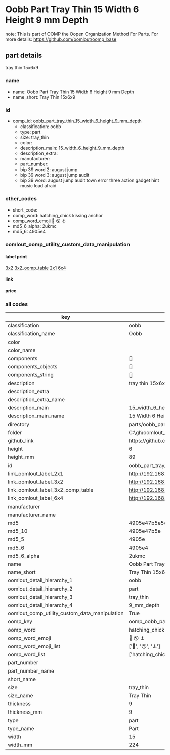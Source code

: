 # Oobb Part Tray Thin 15 Width 6 Height 9 mm Depth  

note: This is part of OOMP the Oopen Organization Method For Parts. For more details: https://github.com/oomlout/oomp_base

##  part details
  



tray thin 15x6x9



### name
* name: Oobb Part Tray Thin 15 Width 6 Height 9 mm Depth
* name_short: Tray Thin 15x6x9 
### id
* oomp_id: oobb_part_tray_thin_15_width_6_height_9_mm_depth
  * classification: oobb
  * type: part
  * size: tray_thin
  * color: 
  * description_main: 15_width_6_height_9_mm_depth
  * description_extra: 
  * manufacturer: 
  * part_number: 
  * bip 39 word 2: august jump
  * bip 39 word 3: august jump audit
  * bip 39 word: august jump audit town error three action gadget hint music load afraid

### other_codes
* short_code: 
* oomp_word: hatching_chick kissing anchor
* oomp_word_emoji :hatching_chick: :kissing: :anchor:
* md5_6_alpha: 2ukmc
* md5_6: 4905e4






### oomlout_oomp_utility_custom_data_manipulation
#### label print
[3x2](http://192.168.1.245:1112/?label=oomp%202ukmc)
[3x2_oomp_table](http://192.168.1.108:1112/?label=oomp%202ukmc)
[2x1](http://192.168.1.242:1112/?label=oomp%202ukmc)
[6x4](http://192.168.1.55:1112/?label=oomp%202ukmc)    

#### link

                              

#### price







### all codes 
| key | value |  
| --- | --- |  
| classification | oobb |  
| classification_name | Oobb |  
| color |  |  
| color_name |  |  
| components | [] |  
| components_objects | [] |  
| components_string | [] |  
| description | tray thin 15x6x9 |  
| description_extra |  |  
| description_extra_name |  |  
| description_main | 15_width_6_height_9_mm_depth |  
| description_main_name | 15 Width 6 Height 9 mm Depth |  
| directory | parts/oobb_part_tray_thin_15_width_6_height_9_mm_depth |  
| folder | C:\gh\oomlout_oobb_version_4_generated_parts\parts\oobb_part_tray_thin_15_width_6_height_9_mm_depth |  
| github_link | https://github.com/oomlout/oomlout_oomp_part_src/tree/main/parts/oobb_part_tray_thin_15_width_6_height_9_mm_depth |  
| height | 6 |  
| height_mm | 89 |  
| id | oobb_part_tray_thin_15_width_6_height_9_mm_depth |  
| link_oomlout_label_2x1 | http://192.168.1.242:1112/?label=oomp%202ukmc |  
| link_oomlout_label_3x2 | http://192.168.1.245:1112/?label=oomp%202ukmc |  
| link_oomlout_label_3x2_oomp_table | http://192.168.1.108:1112/?label=oomp%202ukmc |  
| link_oomlout_label_6x4 | http://192.168.1.55:1112/?label=oomp%202ukmc |  
| manufacturer |  |  
| manufacturer_name |  |  
| md5 | 4905e47b5e5ea05384266e641e1e3879 |  
| md5_10 | 4905e47b5e |  
| md5_5 | 4905e |  
| md5_6 | 4905e4 |  
| md5_6_alpha | 2ukmc |  
| name | Oobb Part Tray Thin 15 Width 6 Height 9 mm Depth |  
| name_short | Tray Thin 15x6x9  |  
| oomlout_detail_hierarchy_1 | oobb |  
| oomlout_detail_hierarchy_2 | part |  
| oomlout_detail_hierarchy_3 | tray_thin |  
| oomlout_detail_hierarchy_4 | 9_mm_depth |  
| oomlout_oomp_utility_custom_data_manipulation | True |  
| oomp_key | oomp_oobb_part_tray_thin_15_width_6_height_9_mm_depth |  
| oomp_word | hatching_chick kissing anchor |  
| oomp_word_emoji | :hatching_chick: :kissing: :anchor: |  
| oomp_word_emoji_list | [':hatching_chick:', ':kissing:', ':anchor:'] |  
| oomp_word_list | ['hatching_chick', 'kissing', 'anchor'] |  
| part_number |  |  
| part_number_name |  |  
| short_name |  |  
| size | tray_thin |  
| size_name | Tray Thin |  
| thickness | 9 |  
| thickness_mm | 9 |  
| type | part |  
| type_name | Part |  
| width | 15 |  
| width_mm | 224 |  
